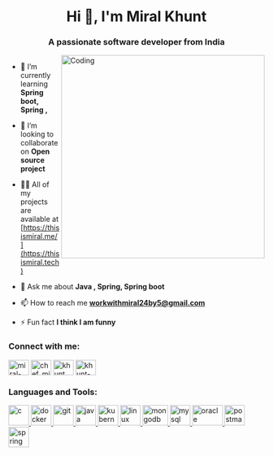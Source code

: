 <h1 align="center">Hi 👋, I'm Miral Khunt</h1>
<h3 align="center">A passionate software developer from India</h3>
<img align="right" alt="Coding" width="400" src="https://www.wingstechsolutions.com/wp-content/uploads/2022/03/full-stack-development.gif">



<p align="left"> <a href="https://twitter.com/" target="blank"><img src="https://img.shields.io/twitter/follow/?logo=twitter&style=for-the-badge" alt="" /></a> </p>

- 🌱 I’m currently learning **Spring boot, Spring ,**

- 👯 I’m looking to collaborate on **Open source project**

- 👨‍💻 All of my projects are available at [https://thisismiral.me/](https://thisismiral.tech)

- 💬 Ask me about **Java , Spring, Spring boot**

- 📫 How to reach me **workwithmiral24by5@gmail.com**

- ⚡ Fun fact **I think I am funny**

<h3 align="left">Connect with me:</h3>
<p align="left">
<a href="https://linkedin.com/in/miral-khunt-9bb55b21a" target="blank"><img align="center" src="https://upload.wikimedia.org/wikipedia/commons/f/f8/LinkedIn_icon_circle.svg" alt="miral-khunt-9bb55b21a" height="30" width="40" /></a>
<a href="https://www.codechef.com/users/chef_miral" target="blank"><img align="center" src="https://pbs.twimg.com/profile_images/1477930785537605633/ROTVNVz7_400x400.jpg" alt="chef_miral" height="30" width="40" /></a>
<a href="https://www.hackerrank.com/khunt_miral" target="blank"><img align="center" src="https://upload.wikimedia.org/wikipedia/commons/4/40/HackerRank_Icon-1000px.png" alt="khunt_miral" height="30" width="40" /></a>
<a href="https://www.leetcode.com/khunt-miral" target="blank"><img align="center" src="https://upload.wikimedia.org/wikipedia/commons/1/19/LeetCode_logo_black.png" alt="khunt-miral" height="30" width="40" /></a>
</p>

<h3 align="left">Languages and Tools:</h3>
<p align="left"> <a href="https://www.cprogramming.com/" target="_blank" rel="noreferrer"> <img src="https://upload.wikimedia.org/wikipedia/commons/1/18/C_Programming_Language.svg" alt="c" width="40" height="40"/> </a> <a href="https://www.docker.com/" target="_blank" rel="noreferrer"> <img src="https://www.docker.com/wp-content/uploads/2021/10/Moby-logo-sm.png" alt="docker" width="40" height="40"/> </a> <a href="https://git-scm.com/" target="_blank" rel="noreferrer"> <img src="https://www.vectorlogo.zone/logos/git-scm/git-scm-icon.svg" alt="git" width="40" height="40"/> </a> <a href="https://www.java.com" target="_blank" rel="noreferrer"> <img src="https://www.developer.com/wp-content/uploads/2021/09/Java-tutorials.jpg" alt="java" width="40" height="40"/> </a> <a href="https://kubernetes.io" target="_blank" rel="noreferrer"> <img src="https://www.vectorlogo.zone/logos/kubernetes/kubernetes-icon.svg" alt="kubernetes" width="40" height="40"/> </a> <a href="https://www.linux.org/" target="_blank" rel="noreferrer"> <img src="https://upload.wikimedia.org/wikipedia/commons/3/35/Tux.svg" alt="linux" width="40" height="40"/> </a> <a href="https://www.mongodb.com/" target="_blank" rel="noreferrer"> <img src="https://avatars.githubusercontent.com/u/45120?s=200&v=4" alt="mongodb" width="50" height="40"/> </a> <a href="https://www.mysql.com/" target="_blank" rel="noreferrer"> <img src="https://upload.wikimedia.org/wikipedia/fr/thumb/6/62/MySQL.svg/langfr-1280px-MySQL.svg.png" alt="mysql" width="40" height="40"/> </a> <a href="https://www.oracle.com/" target="_blank" rel="noreferrer"> <img src="https://upload.wikimedia.org/wikipedia/commons/thumb/2/29/Oracle_wordmark.svg/220px-Oracle_wordmark.svg.png" alt="oracle" width="60" height="40"/> </a> <a href="https://postman.com" target="_blank" rel="noreferrer"> <img src="https://www.vectorlogo.zone/logos/getpostman/getpostman-icon.svg" alt="postman" width="40" height="40"/> </a> <a href="https://spring.io/" target="_blank" rel="noreferrer"> <img src="https://www.vectorlogo.zone/logos/springio/springio-icon.svg" alt="spring" width="40" height="40"/> </a> </p>
